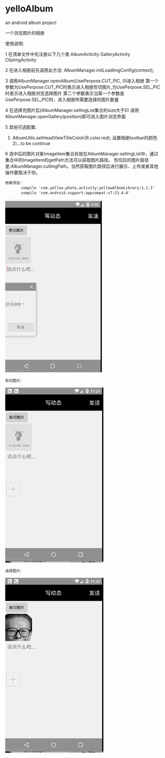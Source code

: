 # yelloAlbum
an android album project

一个浏览图片的相册 

使用说明:

1 在清单文件中先注册以下几个类
  AlbumActivity
  GalleryActivity
  ClipImgActivity

2 在进入相册前先调用此方法:
  AlbumManager.initLoadImgConfig(context);


3 调用AlbumManager.openAlbum(UsePerpose.CUT_PIC, 0)进入相册
   第一个参数为UsePerpose.CUT_PIC时表示进入相册剪切图片,为UsePerpose.SEL_PIC时表示进入相册浏览选择图片
   第二个参数表示当第一个参数是UsePerpose.SEL_PIC时，进入相册所需要选择的图片数量

4 在选择完图片后(AlbumManager.selImgList集合的size大于0) 调用 AlbumManager.openGallery(position)即可进入图片浏览界面

5 其他可选配置:
  1) AlbumUtils.setHeadViewTitleCololr(R.color.red); 设置相册toolbar的颜色
  2)...to be continue

6 选中后的图片对象ImageItem集合存放在AlbumManager.selImgList中，通过集合中的ImageItem的getPath方法可以获取图片路径。
  剪切后的图片路径是:AlbumManager.cutImgPath。当然获取图片路径后进行展示、上传或者其他操作要取决于你。



    依赖添加：
           compile 'com.yellow.photo.activity:yellowAlbumLibrary:1.1.3'
           compile 'com.android.support:appcompat-v7:23.4.0'






![image](https://github.com/kid1943/yellowAlbum/blob/master/album.gif?raw=true)





`剪切图片`:

![image](https://github.com/kid1943/yellowAlbum/blob/master/album_cut.gif?raw=true)



`选择图片`:

![image](https://github.com/kid1943/yellowAlbum/blob/master/album_sel.gif?raw=true)




















